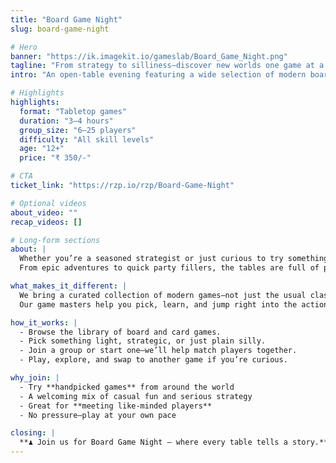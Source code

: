 ```yaml
---
title: "Board Game Night"
slug: board-game-night

# Hero
banner: "https://ik.imagekit.io/gameslab/Board_Game_Night.png"
tagline: "From strategy to silliness—discover new worlds one game at a time."
intro: "An open-table evening featuring a wide selection of modern board and card games for all moods."

# Highlights
highlights:
  format: "Tabletop games"
  duration: "3–4 hours"
  group_size: "6–25 players"
  difficulty: "All skill levels"
  age: "12+"
  price: "₹ 350/-"

# CTA
ticket_link: "https://rzp.io/rzp/Board-Game-Night"   

# Optional videos
about_video: ""   
recap_videos: []  

# Long-form sections
about: |
  Whether you’re a seasoned strategist or just curious to try something new, *Board Game Night* is for everyone.  
  From epic adventures to quick party fillers, the tables are full of possibilities.  

what_makes_it_different: |
  We bring a curated collection of modern games—not just the usual classics.  
  Our game masters help you pick, learn, and jump right into the action.  

how_it_works: |
  - Browse the library of board and card games.  
  - Pick something light, strategic, or just plain silly.  
  - Join a group or start one—we’ll help match players together.  
  - Play, explore, and swap to another game if you’re curious.  

why_join: |
  - Try **handpicked games** from around the world  
  - A welcoming mix of casual fun and serious strategy  
  - Great for **meeting like-minded players**  
  - No pressure—play at your own pace  

closing: |
  **♟️ Join us for Board Game Night — where every table tells a story.**
---
```

